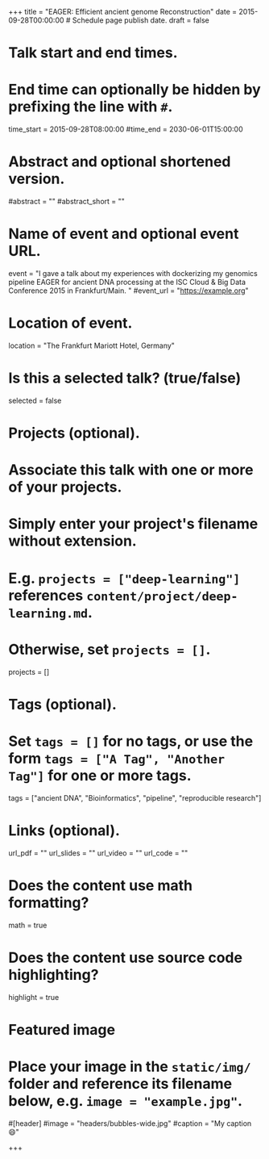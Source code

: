 +++
title = "EAGER: Efficient ancient genome Reconstruction"
date = 2015-09-28T00:00:00  # Schedule page publish date.
draft = false

# Talk start and end times.
#   End time can optionally be hidden by prefixing the line with `#`.
time_start = 2015-09-28T08:00:00
#time_end = 2030-06-01T15:00:00

# Abstract and optional shortened version.
#abstract = ""
#abstract_short = ""

# Name of event and optional event URL.
event = "I gave a talk about my experiences with dockerizing my genomics pipeline EAGER for ancient DNA processing at the ISC Cloud & Big Data Conference 2015 in Frankfurt/Main. "
#event_url = "https://example.org"

# Location of event.
location = "The Frankfurt Mariott Hotel, Germany"

# Is this a selected talk? (true/false)
selected = false

# Projects (optional).
#   Associate this talk with one or more of your projects.
#   Simply enter your project's filename without extension.
#   E.g. `projects = ["deep-learning"]` references `content/project/deep-learning.md`.
#   Otherwise, set `projects = []`.
projects = []

# Tags (optional).
#   Set `tags = []` for no tags, or use the form `tags = ["A Tag", "Another Tag"]` for one or more tags.
tags = ["ancient DNA", "Bioinformatics", "pipeline", "reproducible research"]

# Links (optional).
url_pdf = ""
url_slides = ""
url_video = ""
url_code = ""

# Does the content use math formatting?
math = true

# Does the content use source code highlighting?
highlight = true

# Featured image
# Place your image in the `static/img/` folder and reference its filename below, e.g. `image = "example.jpg"`.
#[header]
#image = "headers/bubbles-wide.jpg"
#caption = "My caption :smile:"

+++